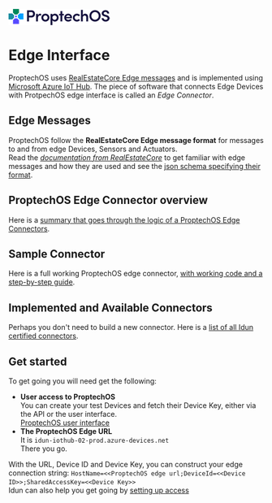 ![ProptechOS logo](../images/ProptechOS-logotype-ex.png)

# Edge Interface
ProptechOS uses [RealEstateCore Edge messages](https://github.com/RealEstateCore/rec/tree/master/api/edge_messages) and is implemented using [Microsoft Azure IoT Hub](https://azure.microsoft.com/en-us/services/iot-hub/). The piece of software that connects Edge Devices with ProtpechOS edge interface is called an *Edge Connector*.

## Edge Messages
ProptechOS follow the **RealEstateCore Edge message format** for messages to and from edge Devices, Sensors and Actuators.  
Read the *[documentation from RealEstateCore](https://github.com/RealEstateCore/rec/tree/master/api/edge_messages)* to get familiar with edge messages and how they are used and see the [json schema specifying their format](https://github.com/RealEstateCore/rec/tree/master/api/edge_messages/edge_message.schema.json).

## ProptechOS Edge Connector overview
Here is a [summary that goes through the logic of a ProptechOS Edge Connectors](Edge-Connector-Overview).

## Sample Connector
Here is a full working ProptechOS edge connector, [with working code and a step-by-step guide](examples).

## Implemented and Available Connectors
Perhaps you don't need to build a new connector. Here is a [list of all Idun certified connectors](List-of-Available-Connectors).

## Get started
To get going you will need get the following:
* **User access to ProptechOS**  
You can create your test Devices and fetch their Device Key, either via the API or the user interface.  
[ProptechOS user interface](https://proptechos.com/ui)
* **The ProptechOS Edge URL**  
It is `idun-iothub-02-prod.azure-devices.net`  
There you go.

With the URL, Device ID and Device Key, you can construct your edge connection string: `HostName=<<ProptechOS edge url;DeviceId=<<Device ID>>;SharedAccessKey=<<Device Key>>`  
Idun can also help you get going by [setting up access](dev-kit-via-1password)

